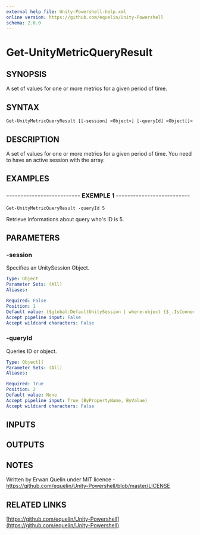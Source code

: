 ```yaml
---
external help file: Unity-Powershell-help.xml
online version: https://github.com/equelin/Unity-Powershell
schema: 2.0.0
---
```


# Get-UnityMetricQueryResult

## SYNOPSIS
A set of values for one or more metrics for a given period of time.

## SYNTAX

```
Get-UnityMetricQueryResult [[-session] <Object>] [-queryId] <Object[]>
```

## DESCRIPTION
A set of values for one or more metrics for a given period of time.
You need to have an active session with the array.

## EXAMPLES

### -------------------------- EXEMPLE 1 --------------------------
```
Get-UnityMetricQueryResult -queryId 5
```

Retrieve informations about query who's ID is 5.

## PARAMETERS

### -session
Specifies an UnitySession Object.

```yaml
Type: Object
Parameter Sets: (All)
Aliases: 

Required: False
Position: 1
Default value: ($global:DefaultUnitySession | where-object {$_.IsConnected -eq $true})
Accept pipeline input: False
Accept wildcard characters: False
```

### -queryId
Queries ID or object.

```yaml
Type: Object[]
Parameter Sets: (All)
Aliases: 

Required: True
Position: 2
Default value: None
Accept pipeline input: True (ByPropertyName, ByValue)
Accept wildcard characters: False
```

## INPUTS

## OUTPUTS

## NOTES
Written by Erwan Quelin under MIT licence - https://github.com/equelin/Unity-Powershell/blob/master/LICENSE

## RELATED LINKS

[https://github.com/equelin/Unity-Powershell](https://github.com/equelin/Unity-Powershell)

